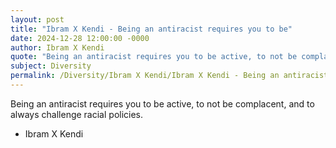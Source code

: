 ```yaml
---
layout: post
title: "Ibram X Kendi - Being an antiracist requires you to be"
date: 2024-12-28 12:00:00 -0000
author: Ibram X Kendi
quote: "Being an antiracist requires you to be active, to not be complacent, and to always challenge racial policies."
subject: Diversity
permalink: /Diversity/Ibram X Kendi/Ibram X Kendi - Being an antiracist requires you to be
---
```


Being an antiracist requires you to be active, to not be complacent, and to always challenge racial policies.

- Ibram X Kendi
